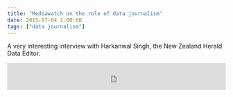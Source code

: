 ```yaml
---
title: "Mediawatch on the role of data journalism"
date: 2015-07-04 1:00:00
tags: ["data journalism"]
---
```


A very interesting interview with Harkanwal Singh, the New Zealand Herald Data Editor.

<iframe src="http://www.radionz.co.nz/audio/remote-player?id=201762824" width="100%" frameborder="0" height="62px"></iframe>
